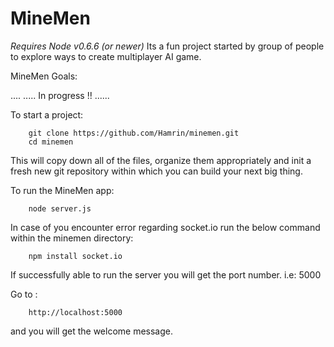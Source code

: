 MineMen
==========================
*Requires Node v0.6.6 (or newer)*
Its a fun project started by group of people to explore ways to create multiplayer AI game.

MineMen Goals:

....
..... In progress !!
......


To start a project:
		
		git clone https://github.com/Hamrin/minemen.git
		cd minemen

This will copy down all of the files, organize them appropriately and init a fresh new git repository within which you can build your next big thing.


To run the MineMen app:

		node server.js

In case of you encounter error regarding socket.io run the below command within the minemen directory:

        npm install socket.io

If successfully able to run the server you will get the port number. i.e: 5000

Go to :

        http://localhost:5000

and you will get the welcome message.
